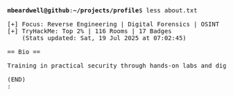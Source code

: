 <pre>

<strong>mbeardwell@github</strong>:<strong>~/projects/profile</strong>$ less about.txt

[+] Focus: Reverse Engineering | Digital Forensics | OSINT
[+] TryHackMe: Top 2% | 116 Rooms | 17 Badges
    (Stats updated: Sat, 19 Jul 2025 at 07:02:45)

== Bio ==

Training in practical security through hands-on labs and digital investigations.

(END)
:
</pre>
